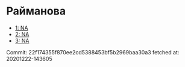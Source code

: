 # Райманова
- [1: NA](1.md)
- [2: NA](2.md)
- [3: NA](3.md)

Commit: 22f174355f870ee2cd5388453bf5b2969baa30a3
 fetched at: 20201222-143605
